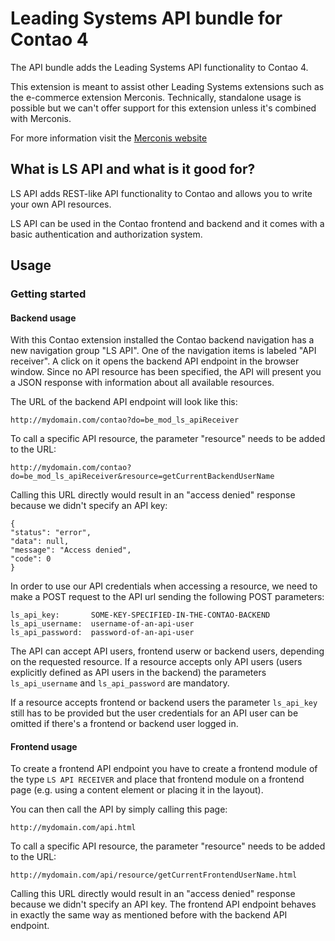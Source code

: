 # Leading Systems API bundle for Contao 4

The API bundle adds the Leading Systems API functionality to Contao 4. 

This extension is meant to assist other Leading Systems extensions such as the
e-commerce extension Merconis. Technically, standalone usage is possible but we can't offer
support for this extension unless it's combined with Merconis.

For more information visit the [Merconis website](https://merconis.com)


## What is LS API and what is it good for?

LS API adds REST-like API functionality to Contao and allows you to write your own
API resources.

LS API can be used in the Contao frontend and backend and it comes with a basic
authentication and authorization system.

## Usage

### Getting started

#### Backend usage
With this Contao extension installed the Contao backend navigation has a new navigation
group "LS API". One of the navigation items is labeled "API receiver". A click on it
opens the backend API endpoint in the browser window. Since no API resource has been
specified, the API will present you a JSON response with information about all
available resources.

The URL of the backend API endpoint will look like this:

`http://mydomain.com/contao?do=be_mod_ls_apiReceiver`

To call a specific API resource, the parameter "resource" needs to be added to the URL:

`http://mydomain.com/contao?do=be_mod_ls_apiReceiver&resource=getCurrentBackendUserName`

Calling this URL directly would result in an "access denied" response because we didn't
specify an API key:

```
{
"status": "error",   
"data": null,
"message": "Access denied",  
"code": 0  
}
```

In order to use our API credentials when accessing a resource, we need to make a POST
request to the API url sending the following POST parameters:

```
ls_api_key:       SOME-KEY-SPECIFIED-IN-THE-CONTAO-BACKEND
ls_api_username:  username-of-an-api-user
ls_api_password:  password-of-an-api-user
```

The API can accept API users, frontend userw or backend users, depending on the requested
resource. If a resource accepts only API users (users explicitly defined as API users
in the backend) the parameters `ls_api_username` and `ls_api_password` are mandatory.

If a resource accepts frontend or backend users the parameter `ls_api_key` still has to
be provided but the user credentials for an API user can be omitted if there's a frontend
or backend user logged in.

#### Frontend usage

To create a frontend API endpoint you have to create a frontend module of the type
`LS API RECEIVER` and place that frontend module on a frontend page (e.g. using a content
element or placing it in the layout).

You can then call the API by simply calling this page:

`http://mydomain.com/api.html`

To call a specific API resource, the parameter "resource" needs to be added to the URL:

`http://mydomain.com/api/resource/getCurrentFrontendUserName.html`

Calling this URL directly would result in an "access denied" response because we didn't
specify an API key. The frontend API endpoint behaves in exactly the same way as mentioned
before with the backend API endpoint.